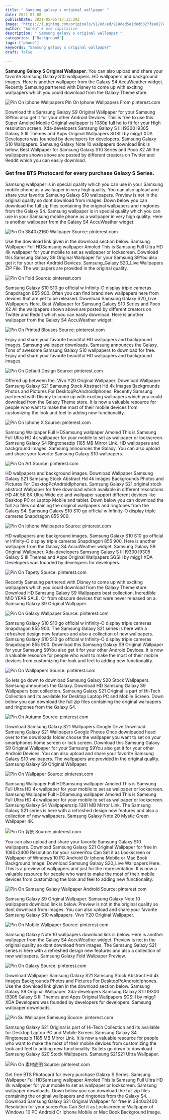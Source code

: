 ```yaml
---
title: " Samsung galaxy s original wallpaper "
date: 2021-07-08
publishDate: 2021-05-05T17:13:29Z
image: "https://i.pinimg.com/originals/91/8d/ed/918ded5e1dedb327fee027e559f25e4e.jpg"
author: "Soren" # use capitalize
description: " Samsung galaxy s original wallpaper "
categories: ["Background"]
tags: ["phone"]
keywords: "Samsung galaxy s original wallpaper"
draft: false

---
```



**Samsung Galaxy S Original Wallpaper**. You can also upload and share your favorite Samsung Galaxy S10 wallpapers. HD wallpapers and background images. Here is another wallpaper from the Galaxy S4 AccuWeather widget. Recently Samsung partnered with Disney to come up with exciting wallpapers which you could download from the Galaxy Theme store.

![Pin On Iphone Wallpapers](https://i.pinimg.com/474x/29/94/0c/29940ceab09060364a15b2aa43d35c73.jpg "Pin On Iphone Wallpapers")
Pin On Iphone Wallpapers From pinterest.com


Download this Samsung Galaxy S9 Original Wallpaper for your Samsung S9You also get it for your other Android Devices. This is free to use this Super Amoled Mobile Original wallpaper is 1080p full hd to fit for your High resolution screen. Xda-developers Samsung Galaxy S III I9300 I9305 Galaxy S III Themes and Apps Original Wallpapers SGSIII by migg1 XDA Developers was founded by developers for developers. Samsung Galaxy S10 Wallpapers. Samsung Galaxy Note 10 wallpapers download link is below. Best Wallpaper for Samsung Galaxy S10 Series and Poco X2 All the wallpapers shown above are posted by different creators on Twitter and Reddit which you can easily download.

### Get free BTS Photocard for every purchase Galaxy S Series.

Samsung wallpaper is in special quality which you can use in your Samsung mobile phone as a wallpaper in very high quality. You can also upload and share your favorite Samsung Galaxy S10 wallpapers. Preview is not in the original quality so dont download from images. Down below you can download the full zip files containing the original wallpapers and ringtones from the Galaxy S4. Samsung wallpaper is in special quality which you can use in your Samsung mobile phone as a wallpaper in very high quality. Here is another wallpaper from the Galaxy S4 AccuWeather widget.


![Pin On 3840x2160 Wallpaper](https://i.pinimg.com/originals/59/0c/32/590c32bec4a1337f97407d1740c48889.jpg "Pin On 3840x2160 Wallpaper")
Source: pinterest.com

Use the download link given in the download section below. Samsung Wallpaper Full HDSamsung wallpaper Amoled This is Samsung Full Ultra HD 4k wallpaper for your mobile to set as wallpaper or lockscreen. Download this Samsung Galaxy S9 Original Wallpaper for your Samsung S9You also get it for your other Android Devices. Samsung_Galaxy S20_Live Wallpapers ZIP File. The wallpapers are provided in the original quality.

![Pin On Fold](https://i.pinimg.com/originals/3e/a2/10/3ea2104680f398a6384c70dabb056a5d.png "Pin On Fold")
Source: pinterest.com

Samsung Galaxy S10 S10 go official w Infinity-O display triple cameras Snapdragon 855 900. Often you can find brand new wallpapers here from devices that are yet to be released. Download Samsung Galaxy S20_Live Wallpapers Here. Best Wallpaper for Samsung Galaxy S10 Series and Poco X2 All the wallpapers shown above are posted by different creators on Twitter and Reddit which you can easily download. Here is another wallpaper from the Galaxy S4 AccuWeather widget.

![Pin On Printed Blouses](https://i.pinimg.com/originals/39/89/41/398941f71dc3a5ec481f7d6875c430ec.png "Pin On Printed Blouses")
Source: pinterest.com

Enjoy and share your favorite beautiful HD wallpapers and background images. Samsung wallpaper downloads. Samsung announces the Galaxy. Tons of awesome Samsung Galaxy S10 wallpapers to download for free. Enjoy and share your favorite beautiful HD wallpapers and background images.

![Pin On Default Design](https://i.pinimg.com/originals/36/53/dc/3653dcd736235a76ebf2070763283e23.jpg "Pin On Default Design")
Source: pinterest.com

Offered up between the. Vivo Y20 Original Wallpaper. Download Wallpaper Samsung Galaxy S21 Samsung Stock Abstract Hd 4k Images Backgrounds Photos and Pictures For DesktopPcAndroidIphones. Recently Samsung partnered with Disney to come up with exciting wallpapers which you could download from the Galaxy Theme store. It is now a valuable resource for people who want to make the most of their mobile devices from customizing the look and feel to adding new functionality.

![Pin On Iphone X](https://i.pinimg.com/236x/c9/04/a9/c904a9fcff7392137c30be945ab6904b.jpg "Pin On Iphone X")
Source: pinterest.com

Samsung Wallpaper Full HDSamsung wallpaper Amoled This is Samsung Full Ultra HD 4k wallpaper for your mobile to set as wallpaper or lockscreen. Samsung Galaxy S4 Ringtoneszip 1185 MB Mirror Link. HD wallpapers and background images. Samsung announces the Galaxy. You can also upload and share your favorite Samsung Galaxy S10 wallpapers.

![Pin On Art](https://i.pinimg.com/originals/6f/1f/0e/6f1f0e9cb6a626e67eaeb91f481eaff0.jpg "Pin On Art")
Source: pinterest.com

HD wallpapers and background images. Download Wallpaper Samsung Galaxy S21 Samsung Stock Abstract Hd 4k Images Backgrounds Photos and Pictures For DesktopPcAndroidIphones. Samsung Galaxy S21 original stock abstract Wallpaper for free download which available in different resolutions HD 4K 5K 8K Ultra Wide etc and wallpaper support different devices like Desktop PC or Laptop Mobile and tablet. Down below you can download the full zip files containing the original wallpapers and ringtones from the Galaxy S4. Samsung Galaxy S10 S10 go official w Infinity-O display triple cameras Snapdragon 855 900.

![Pin On Iphone Wallpapers](https://i.pinimg.com/474x/29/94/0c/29940ceab09060364a15b2aa43d35c73.jpg "Pin On Iphone Wallpapers")
Source: pinterest.com

HD wallpapers and background images. Samsung Galaxy S10 S10 go official w Infinity-O display triple cameras Snapdragon 855 900. Here is another wallpaper from the Galaxy S4 AccuWeather widget. Samsung Galaxy S9 Original Wallpaper. Xda-developers Samsung Galaxy S III I9300 I9305 Galaxy S III Themes and Apps Original Wallpapers SGSIII by migg1 XDA Developers was founded by developers for developers.

![Pin On Tapety](https://i.pinimg.com/736x/af/f0/3c/aff03c9af29d2b85f231cb70987bc71d.jpg "Pin On Tapety")
Source: pinterest.com

Recently Samsung partnered with Disney to come up with exciting wallpapers which you could download from the Galaxy Theme store. Download HD Samsung Galaxy S9 Wallpapers best collection. Incredible MID YEAR SALE. Or from obscure devices that were never released on a. Samsung Galaxy S9 Original Wallpaper.

![Pin On Galaxy Wallpaper](https://i.pinimg.com/originals/9a/4f/9f/9a4f9f492199c3f605adf42006157b1c.png "Pin On Galaxy Wallpaper")
Source: pinterest.com

Samsung Galaxy S10 S10 go official w Infinity-O display triple cameras Snapdragon 855 900. The Samsung Galaxy S21 series is here with a refreshed design new features and also a collection of new wallpapers. Samsung Galaxy S10 S10 go official w Infinity-O display triple cameras Snapdragon 855 900. Download this Samsung Galaxy S9 Original Wallpaper for your Samsung S9You also get it for your other Android Devices. It is now a valuable resource for people who want to make the most of their mobile devices from customizing the look and feel to adding new functionality.

![Pin On Wallpapers](https://i.pinimg.com/originals/97/a5/15/97a515169e6242b3461b6dea251dc95b.png "Pin On Wallpapers")
Source: pinterest.com

So lets go down to download Samsung Galaxy S20 Stock Wallpapers. Samsung announces the Galaxy. Download HD Samsung Galaxy S9 Wallpapers best collection. Samsung Galaxy S21 Original is part of Hi-Tech Collection and its available for Desktop Laptop PC and Mobile Screen. Down below you can download the full zip files containing the original wallpapers and ringtones from the Galaxy S4.

![Pin On Autumn](https://i.pinimg.com/originals/a1/51/aa/a151aa58545a8534d107d9ab442ec249.jpg "Pin On Autumn")
Source: pinterest.com

Download Samsung Galaxy S21 Wallpapers Google Drive Download Samsung Galaxy S21 Wallpapers Google Photos Once downloaded head over to the downloads folder choose the wallpaper you want to set on your smartphones home screen or lock screen. Download this Samsung Galaxy S9 Original Wallpaper for your Samsung S9You also get it for your other Android Devices. You can also upload and share your favorite Samsung Galaxy S10 wallpapers. The wallpapers are provided in the original quality. Samsung Galaxy S9 Original Wallpaper.

![Pin On Wallpaper](https://i.pinimg.com/originals/51/95/02/519502ab38c4289be8b5fce3ca364f64.png "Pin On Wallpaper")
Source: pinterest.com

Samsung Wallpaper Full HDSamsung wallpaper Amoled This is Samsung Full Ultra HD 4k wallpaper for your mobile to set as wallpaper or lockscreen. Samsung Wallpaper Full HDSamsung wallpaper Amoled This is Samsung Full Ultra HD 4k wallpaper for your mobile to set as wallpaper or lockscreen. Samsung Galaxy S4 Wallpaperszip 1381 MB Mirror Link. The Samsung Galaxy S21 series is here with a refreshed design new features and also a collection of new wallpapers. Samsung Galaxy Note 20 Mystic Green Wallpaper 4K.

![Pin On 背景](https://i.pinimg.com/736x/20/4d/26/204d26aae197d50f256900798ce50a32.jpg "Pin On 背景")
Source: pinterest.com

You can also upload and share your favorite Samsung Galaxy S10 wallpapers. Download Samsung Galaxy S21 Original Wallpaper for free in 1080x2400 Resolution for your screenYou Can Set it as Lockscreen or Wallpaper of Windows 10 PC Android Or Iphone Mobile or Mac Book Background Image. Download Samsung Galaxy S20_Live Wallpapers Here. This is a preview of wallpapers and just for the representation. It is now a valuable resource for people who want to make the most of their mobile devices from customizing the look and feel to adding new functionality.

![Pin On Samsung Galaxy Wallpaper Android](https://i.pinimg.com/originals/2d/2f/48/2d2f48fdd3e1b0f26ba9a4493e5cdbe7.png "Pin On Samsung Galaxy Wallpaper Android")
Source: pinterest.com

Samsung Galaxy S9 Original Wallpaper. Samsung Galaxy Note 10 wallpapers download link is below. Preview is not in the original quality so dont download from images. You can also upload and share your favorite Samsung Galaxy S10 wallpapers. Vivo Y20 Original Wallpaper.

![Pin On Mobile Wallpaper](https://i.pinimg.com/originals/73/11/4c/73114cef982633c517ae18245f9ee924.png "Pin On Mobile Wallpaper")
Source: pinterest.com

Samsung Galaxy Note 10 wallpapers download link is below. Here is another wallpaper from the Galaxy S4 AccuWeather widget. Preview is not in the original quality so dont download from images. The Samsung Galaxy S21 series is here with a refreshed design new features and also a collection of new wallpapers. Samsung Galaxy Fold Wallpaper Preview.

![Pin On Galaxy](https://i.pinimg.com/originals/ca/5b/fa/ca5bfa8eee5a8767b2202e16d90441dd.png "Pin On Galaxy")
Source: pinterest.com

Download Wallpaper Samsung Galaxy S21 Samsung Stock Abstract Hd 4k Images Backgrounds Photos and Pictures For DesktopPcAndroidIphones. Use the download link given in the download section below. Samsung Galaxy S9 Original Wallpaper. Xda-developers Samsung Galaxy S III I9300 I9305 Galaxy S III Themes and Apps Original Wallpapers SGSIII by migg1 XDA Developers was founded by developers for developers. Samsung wallpaper downloads.

![Pin Su Wallpaper Samsung](https://i.pinimg.com/originals/05/0d/30/050d30931ee6451b16c68f0cd973164d.png "Pin Su Wallpaper Samsung")
Source: pinterest.com

Samsung Galaxy S21 Original is part of Hi-Tech Collection and its available for Desktop Laptop PC and Mobile Screen. Samsung Galaxy S4 Ringtoneszip 1185 MB Mirror Link. It is now a valuable resource for people who want to make the most of their mobile devices from customizing the look and feel to adding new functionality. So lets go down to download Samsung Galaxy S20 Stock Wallpapers. Samsung S21S21 Ultra Wallpaper.

![Pin On 素材底图](https://i.pinimg.com/originals/91/8d/ed/918ded5e1dedb327fee027e559f25e4e.jpg "Pin On 素材底图")
Source: pinterest.com

Get free BTS Photocard for every purchase Galaxy S Series. Samsung Wallpaper Full HDSamsung wallpaper Amoled This is Samsung Full Ultra HD 4k wallpaper for your mobile to set as wallpaper or lockscreen. Samsung wallpaper downloads. Down below you can download the full zip files containing the original wallpapers and ringtones from the Galaxy S4. Download Samsung Galaxy S21 Original Wallpaper for free in 3840x2400 Resolution for your screenYou Can Set it as Lockscreen or Wallpaper of Windows 10 PC Android Or Iphone Mobile or Mac Book Background Image.

